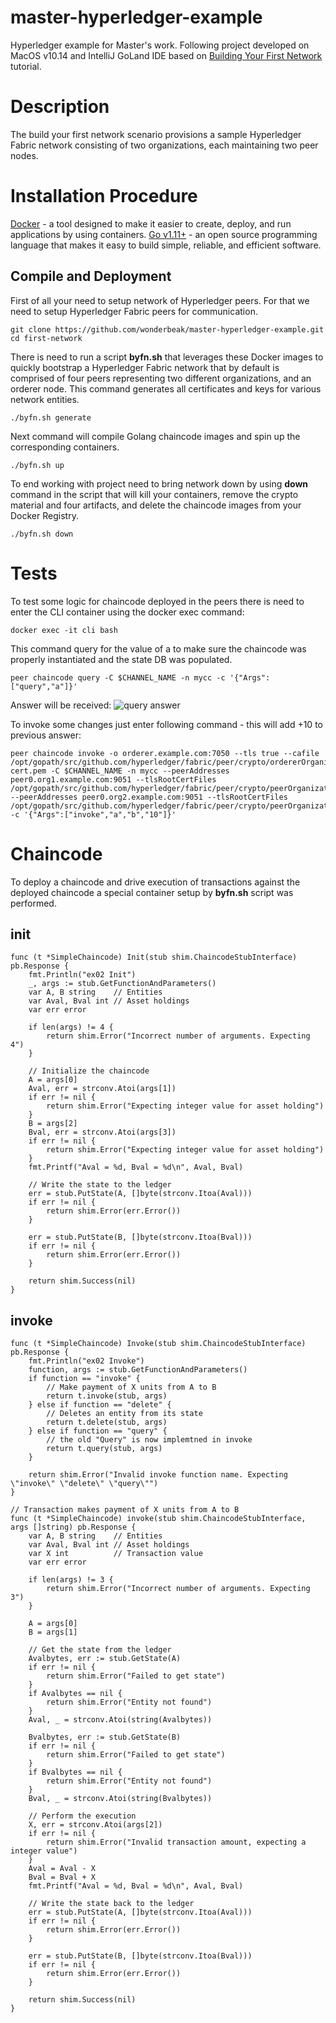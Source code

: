 # master-hyperledger-example
Hyperledger example for Master's work. Following project developed on MacOS v10.14 and IntelliJ GoLand IDE based on [Building Your First Network](https://hyperledger-fabric.readthedocs.io/en/release-1.4/build_network.html) tutorial.

# Description
The build your first network scenario provisions a sample Hyperledger Fabric network consisting of two organizations, each maintaining two peer nodes.


# Installation Procedure
[Docker](https://www.docker.com/) - a tool designed to make it easier to create, deploy, and run applications by using containers. 
[Go v1.11+](https://golang.org/) - an open source programming language that makes it easy to build simple, reliable, and efficient software.

## Compile and Deployment
First of all your need to setup network of Hyperledger peers. For that we need to setup Hyperledger Fabric peers for communication.
```
git clone https://github.com/wonderbeak/master-hyperledger-example.git
cd first-network
```

There is need to run a script **byfn.sh** that leverages these Docker images to quickly bootstrap a Hyperledger Fabric network that by default is comprised of four peers representing two different organizations, and an orderer node. This command generates all certificates and keys for various network entities.
```
./byfn.sh generate
```

Next command will compile Golang chaincode images and spin up the corresponding containers.
```
./byfn.sh up
```

To end working with project need to bring network down by using **down** command in the script that will kill your containers, remove the crypto material and four artifacts, and delete the chaincode images from your Docker Registry.
```
./byfn.sh down
```

# Tests
To test some logic for chaincode deployed in the peers there is need to enter the CLI container using the docker exec command:
```
docker exec -it cli bash
```


This command query for the value of a to make sure the chaincode was properly instantiated and the state DB was populated. 
```
peer chaincode query -C $CHANNEL_NAME -n mycc -c '{"Args":["query","a"]}'
```

Answer will be received: 
![query answer](https://imgur.com/download/TjtnjbQ)

To invoke some changes just enter following command - this will add +10 to previous answer:
```
peer chaincode invoke -o orderer.example.com:7050 --tls true --cafile /opt/gopath/src/github.com/hyperledger/fabric/peer/crypto/ordererOrganizations/example.com/orderers/orderer.example.com/msp/tlscacerts/tlsca.example.com-cert.pem -C $CHANNEL_NAME -n mycc --peerAddresses peer0.org1.example.com:9051 --tlsRootCertFiles /opt/gopath/src/github.com/hyperledger/fabric/peer/crypto/peerOrganizations/org1.example.com/peers/peer0.org1.example.com/tls/ca.crt --peerAddresses peer0.org2.example.com:9051 --tlsRootCertFiles /opt/gopath/src/github.com/hyperledger/fabric/peer/crypto/peerOrganizations/org2.example.com/peers/peer0.org2.example.com/tls/ca.crt -c '{"Args":["invoke","a","b","10"]}'
```

# Chaincode
To deploy a chaincode and drive execution of transactions against the deployed chaincode a special container setup by **byfn.sh** script was performed.

## init
```
func (t *SimpleChaincode) Init(stub shim.ChaincodeStubInterface) pb.Response {
	fmt.Println("ex02 Init")
	_, args := stub.GetFunctionAndParameters()
	var A, B string    // Entities
	var Aval, Bval int // Asset holdings
	var err error

	if len(args) != 4 {
		return shim.Error("Incorrect number of arguments. Expecting 4")
	}

	// Initialize the chaincode
	A = args[0]
	Aval, err = strconv.Atoi(args[1])
	if err != nil {
		return shim.Error("Expecting integer value for asset holding")
	}
	B = args[2]
	Bval, err = strconv.Atoi(args[3])
	if err != nil {
		return shim.Error("Expecting integer value for asset holding")
	}
	fmt.Printf("Aval = %d, Bval = %d\n", Aval, Bval)

	// Write the state to the ledger
	err = stub.PutState(A, []byte(strconv.Itoa(Aval)))
	if err != nil {
		return shim.Error(err.Error())
	}

	err = stub.PutState(B, []byte(strconv.Itoa(Bval)))
	if err != nil {
		return shim.Error(err.Error())
	}

	return shim.Success(nil)
}
```

## invoke
```
func (t *SimpleChaincode) Invoke(stub shim.ChaincodeStubInterface) pb.Response {
	fmt.Println("ex02 Invoke")
	function, args := stub.GetFunctionAndParameters()
	if function == "invoke" {
		// Make payment of X units from A to B
		return t.invoke(stub, args)
	} else if function == "delete" {
		// Deletes an entity from its state
		return t.delete(stub, args)
	} else if function == "query" {
		// the old "Query" is now implemtned in invoke
		return t.query(stub, args)
	}

	return shim.Error("Invalid invoke function name. Expecting \"invoke\" \"delete\" \"query\"")
}

// Transaction makes payment of X units from A to B
func (t *SimpleChaincode) invoke(stub shim.ChaincodeStubInterface, args []string) pb.Response {
	var A, B string    // Entities
	var Aval, Bval int // Asset holdings
	var X int          // Transaction value
	var err error

	if len(args) != 3 {
		return shim.Error("Incorrect number of arguments. Expecting 3")
	}

	A = args[0]
	B = args[1]

	// Get the state from the ledger
	Avalbytes, err := stub.GetState(A)
	if err != nil {
		return shim.Error("Failed to get state")
	}
	if Avalbytes == nil {
		return shim.Error("Entity not found")
	}
	Aval, _ = strconv.Atoi(string(Avalbytes))

	Bvalbytes, err := stub.GetState(B)
	if err != nil {
		return shim.Error("Failed to get state")
	}
	if Bvalbytes == nil {
		return shim.Error("Entity not found")
	}
	Bval, _ = strconv.Atoi(string(Bvalbytes))

	// Perform the execution
	X, err = strconv.Atoi(args[2])
	if err != nil {
		return shim.Error("Invalid transaction amount, expecting a integer value")
	}
	Aval = Aval - X
	Bval = Bval + X
	fmt.Printf("Aval = %d, Bval = %d\n", Aval, Bval)

	// Write the state back to the ledger
	err = stub.PutState(A, []byte(strconv.Itoa(Aval)))
	if err != nil {
		return shim.Error(err.Error())
	}

	err = stub.PutState(B, []byte(strconv.Itoa(Bval)))
	if err != nil {
		return shim.Error(err.Error())
	}

	return shim.Success(nil)
}
```
